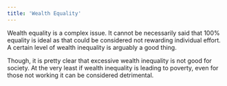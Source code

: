 ```yaml
---
title: 'Wealth Equality'
---
```


Wealth equality is a complex issue. It cannot be necessarily said that 100% equality is ideal as that could be considered not rewarding individual effort. A certain level of wealth inequality is arguably a good thing.

Though, it is pretty clear that excessive wealth inequality is not good for society. At the very least if wealth inequality is leading to poverty, even for those not working it can be considered detrimental.
